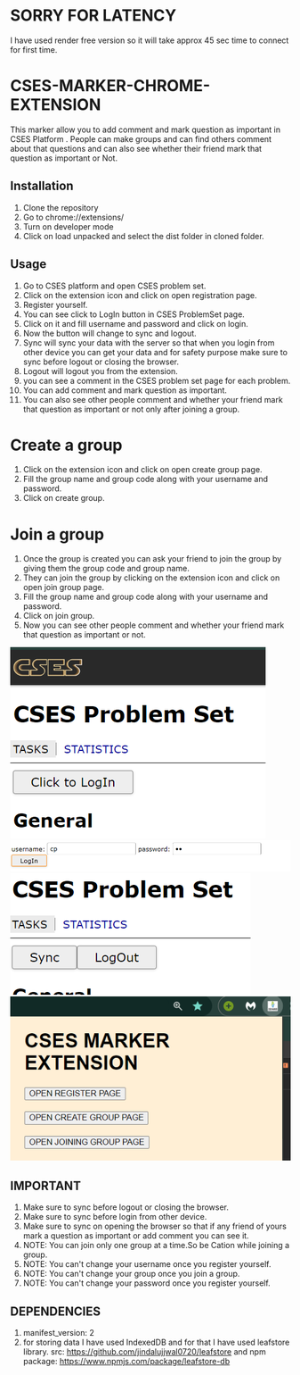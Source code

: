 # SORRY FOR LATENCY
I have used render free version so it will take approx 45 sec time to connect for first time.


# CSES-MARKER-CHROME-EXTENSION

This marker allow you to add comment and mark question as important in CSES Platform . People can make groups and can find others comment about that questions and can also see whether their friend mark that question as important or Not.

## Installation

<!-- point wise detailed installation -->

1. Clone the repository
2. Go to chrome://extensions/
3. Turn on developer mode
4. Click on load unpacked and select the dist folder in cloned folder.

## Usage

<!-- How to use the extension -->

1. Go to CSES platform and open CSES problem set.
2. Click on the extension icon and click on open registration page.
3. Register yourself.
4. You can see click to LogIn button in CSES ProblemSet page.
5. Click on it and fill username and password and click on login.
6. Now the button will change to sync and logout.
7. Sync will sync your data with the server so that when you login from other device you can get your data and for safety purpose make sure to sync before logout or closing the browser.
8. Logout will logout you from the extension.
9. you can see a comment in the CSES problem set page for each problem.
10. You can add comment and mark question as important.
11. You can also see other people comment and whether your friend mark that question as important or not only after joining a group.

# Create a group

1. Click on the extension icon and click on open create group page.
2. Fill the group name and group code along with your username and password.
3. Click on create group.

# Join a group

1. Once the group is created you can ask your friend to join the group by giving them the group code and group name.
2. They can join the group by clicking on the extension icon and click on open join group page.
3. Fill the group name and group code along with your username and password.
4. Click on join group.
5. Now you can see other people comment and whether your friend mark that question as important or not.

<!-- adding images -->
<!-- image is not displaying -->

![image](./images/1.png)
![image](./images/2.png)
![image](./images/3.png)
![image](./images/4.png)

## IMPORTANT

<!-- Important points to be noted -->

1. Make sure to sync before logout or closing the browser.
2. Make sure to sync before login from other device.
3. Make sure to sync on opening the browser so that if any friend of yours mark a question as important or add comment you can see it.
4. NOTE: You can join only one group at a time.So be Cation while joining a group.
5. NOTE: You can't change your username once you register yourself.
6. NOTE: You can't change your group once you join a group.
7. NOTE: You can't change your password once you register yourself.

## DEPENDENCIES

<!-- List of dependencies with version -->

1. manifest_version: 2
2. for storing data I have used IndexedDB and for that I have used leafstore library. src: https://github.com/jindalujjwal0720/leafstore and npm package: https://www.npmjs.com/package/leafstore-db
